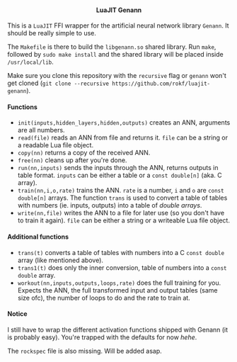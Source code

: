 <h4 align="center">LuaJIT Genann</h4>

This is a `LuaJIT` FFI wrapper for the artificial neural network library `Genann`.
It should be really simple to use.

The `Makefile` is there to build the `libgenann.so` shared library.
Run `make`, followed by `sudo make install` and the shared library will be placed inside `/usr/local/lib`.

Make sure you clone this repository with the `recursive` flag or `genann` won't get cloned (`git clone --recursive https://github.com/rokf/luajit-genann`).

#### Functions

- `init(inputs,hidden_layers,hidden,outputs)` creates an ANN, arguments are all numbers.
- `read(file)` reads an ANN from file and returns it. `file` can be a string or a readable Lua file object.
- `copy(nn)` returns a copy of the received ANN.
- `free(nn)` cleans up after you're done.
- `run(nn,inputs)` sends the inputs through the ANN, returns outputs in table format.
  `inputs` can be either a table or a `const double[n]` (aka. C array).
- `train(nn,i,o,rate)` trains the ANN. `rate` is a number, `i` and `o` are `const double[n]` arrays.
  The function `trans` is used to convert a table of tables with numbers (ie. inputs, outputs) into
  a table of *double arrays*.
- `write(nn,file)` writes the ANN to a file for later use (so you don't have to train it again).
  `file` can be either a string or a writeable Lua file object.

#### Additional functions

- `trans(t)` converts a table of tables with numbers into a C `const double` array (like mentioned above).
- `trans1(t)` does only the inner conversion, table of numbers into a `const double` array.
- `workout(nn,inputs,outputs,loops,rate)` does the full training for you. Expects the ANN,
  the full transformed input and output tables (same size ofc), the number of loops to do and the rate
  to train at.

#### Notice

I still have to wrap the different activation functions shipped with Genann (it is probably easy).
You're trapped with the defaults for now *hehe*.

The `rockspec` file is also missing. Will be added asap.
